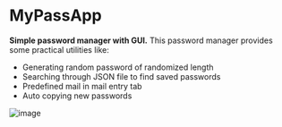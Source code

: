 # MyPassApp
**Simple password manager with GUI.**
This password manager provides some practical utilities like:
- Generating random password of randomized length
- Searching through JSON file to find saved passwords
- Predefined mail in mail entry tab
- Auto copying new passwords


![image](https://user-images.githubusercontent.com/113923758/193792827-d633da23-66df-41ea-bb96-6f695535261a.png)
